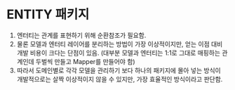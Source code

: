 # ENTITY 패키지

1. 엔터티는 관계를 표현하기 위해 순환참조가 필요함.
2. 물론 모델과 엔터티 레이어를 분리하는 방법이 가장 이상적이지만, 얻는 이점 대비 개발 비용이 크다는 단점이 있음. (대부분 모델과 엔터티는 1:1로 그대로 매핑하는 관계인데 두벌씩 만들고 Mapper를 만들어야 함)
3. 따라서 도메인별로 각각 모델을 관리하기 보다 하나의 패키지에 몰아 넣는 방식이 개발적으로는 살짝 이상적이지 않을 수 있지만, 가장 효율적인 방식이라고 판단함.
